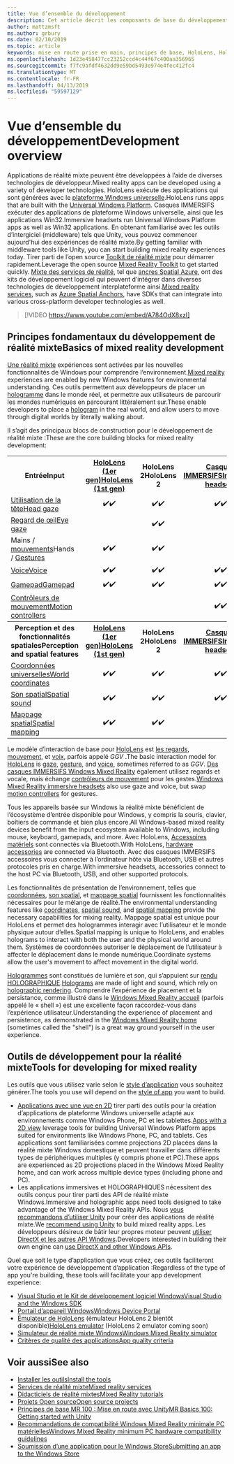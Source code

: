 ```yaml
---
title: Vue d’ensemble du développement
description: Cet article décrit les composants de base du développement d’une application Windows Mixed Reality.
author: mattzmsft
ms.author: grbury
ms.date: 02/10/2019
ms.topic: article
keywords: mise en route prise en main, principes de base, HoloLens, HoloLens, 2, casque immersif, unity, visual studio
ms.openlocfilehash: 1d23e458477cc23252ccd4c44f67c400aa356965
ms.sourcegitcommit: f7fc9afdf4632dd9e59bd5493e974e4fec412fc4
ms.translationtype: MT
ms.contentlocale: fr-FR
ms.lasthandoff: 04/13/2019
ms.locfileid: "59597129"
---
```

# <a name="development-overview"></a><span data-ttu-id="ed419-104">Vue d’ensemble du développement</span><span class="sxs-lookup"><span data-stu-id="ed419-104">Development overview</span></span>

<span data-ttu-id="ed419-105">Applications de réalité mixte peuvent être développées à l’aide de diverses technologies de développeur.</span><span class="sxs-lookup"><span data-stu-id="ed419-105">Mixed reality apps can be developed using a variety of developer technologies.</span></span>  <span data-ttu-id="ed419-106">HoloLens exécute des applications qui sont générées avec le [plateforme Windows universelle](https://dev.windows.com/getstarted).</span><span class="sxs-lookup"><span data-stu-id="ed419-106">HoloLens runs apps that are built with the [Universal Windows Platform](https://dev.windows.com/getstarted).</span></span>  <span data-ttu-id="ed419-107">Casques IMMERSIFS exécuter des applications de plateforme Windows universelle, ainsi que les applications Win32.</span><span class="sxs-lookup"><span data-stu-id="ed419-107">Immersive headsets run Universal Windows Platform apps as well as Win32 applications.</span></span>
<span data-ttu-id="ed419-108">En obtenant familiarisé avec les outils d’intergiciel (middleware) tels que Unity, vous pouvez commencer aujourd'hui des expériences de réalité mixte.</span><span class="sxs-lookup"><span data-stu-id="ed419-108">By getting familiar with middleware tools like Unity, you can start building mixed reality experiences today.</span></span>  <span data-ttu-id="ed419-109">Tirer parti de l’open source [Toolkit de réalité mixte](install-the-tools.md) pour démarrer rapidement.</span><span class="sxs-lookup"><span data-stu-id="ed419-109">Leverage the open source [Mixed Reality Toolkit](install-the-tools.md) to get started quickly.</span></span>
<span data-ttu-id="ed419-110"><a href="https://azure.microsoft.com/topic/mixed-reality" target="_blank">Mixte des services de réalité</a>, tel que <a href="https://docs.microsoft.com/azure/spatial-anchors" target="_blank">ancres Spatial Azure</a>, ont des kits de développement logiciel qui peuvent d’intégrer dans diverses technologies de développement interplateforme ainsi.</span><span class="sxs-lookup"><span data-stu-id="ed419-110"><a href="https://azure.microsoft.com/topic/mixed-reality" target="_blank">Mixed reality services</a>, such as <a href="https://docs.microsoft.com/azure/spatial-anchors" target="_blank">Azure Spatial Anchors</a>, have SDKs that can integrate into various cross-platform developer technologies as well.</span></span>

>[!VIDEO https://www.youtube.com/embed/A784OdX8xzI]

## <a name="basics-of-mixed-reality-development"></a><span data-ttu-id="ed419-111">Principes fondamentaux du développement de réalité mixte</span><span class="sxs-lookup"><span data-stu-id="ed419-111">Basics of mixed reality development</span></span>

<span data-ttu-id="ed419-112">[Une réalité mixte](mixed-reality.md) expériences sont activées par les nouvelles fonctionnalités de Windows pour comprendre l’environnement.</span><span class="sxs-lookup"><span data-stu-id="ed419-112">[Mixed reality](mixed-reality.md) experiences are enabled by new Windows features for environmental understanding.</span></span> <span data-ttu-id="ed419-113">Ces outils permettent aux développeurs de placer un [hologramme](hologram.md) dans le monde réel, et permettre aux utilisateurs de parcourir les mondes numériques en parcourant littéralement sur.</span><span class="sxs-lookup"><span data-stu-id="ed419-113">These enable developers to place a [hologram](hologram.md) in the real world, and allow users to move through digital worlds by literally walking about.</span></span> 

<span data-ttu-id="ed419-114">Il s’agit des principaux blocs de construction pour le développement de réalité mixte :</span><span class="sxs-lookup"><span data-stu-id="ed419-114">These are the core building blocks for mixed reality development:</span></span>

<table>
<tr>
<th><span data-ttu-id="ed419-115">Entrée</span><span class="sxs-lookup"><span data-stu-id="ed419-115">Input</span></span></th><th style="width:150px"> <span data-ttu-id="ed419-116"><a href="hololens-hardware-details.md">HoloLens (1er gen)</a></span><span class="sxs-lookup"><span data-stu-id="ed419-116"><a href="hololens-hardware-details.md">HoloLens (1st gen)</a></span></span></th><th style="width:150px"><span data-ttu-id="ed419-117">HoloLens 2</span><span class="sxs-lookup"><span data-stu-id="ed419-117">HoloLens 2</span></span></th><th style="width:150px"> <span data-ttu-id="ed419-118"><a href="immersive-headset-hardware-details.md">Casques IMMERSIFS</a></span><span class="sxs-lookup"><span data-stu-id="ed419-118"><a href="immersive-headset-hardware-details.md">Immersive headsets</a></span></span></th>
</tr><tr>
<td> <span data-ttu-id="ed419-119"><a href="gaze.md">Utilisation de la tête</a></span><span class="sxs-lookup"><span data-stu-id="ed419-119"><a href="gaze.md">Head gaze</a></span></span></td><td style="text-align: center;"><span data-ttu-id="ed419-120">✔️</span><span class="sxs-lookup"><span data-stu-id="ed419-120">✔️</span></span></td><td style="text-align: center;"><span data-ttu-id="ed419-121">✔️</span><span class="sxs-lookup"><span data-stu-id="ed419-121">✔️</span></span></td><td style="text-align: center;"><span data-ttu-id="ed419-122">✔️</span><span class="sxs-lookup"><span data-stu-id="ed419-122">✔️</span></span></td>
</tr><tr>
<td> <span data-ttu-id="ed419-123"><a href="gaze.md">Regard de œil</a></span><span class="sxs-lookup"><span data-stu-id="ed419-123"><a href="gaze.md">Eye gaze</a></span></span></td><td></td><td style="text-align: center;"><span data-ttu-id="ed419-124">✔️</span><span class="sxs-lookup"><span data-stu-id="ed419-124">✔️</span></span></td><td></td>
</tr><tr>
<td> <span data-ttu-id="ed419-125">Mains / <a href="gestures.md">mouvements</a></span><span class="sxs-lookup"><span data-stu-id="ed419-125">Hands / <a href="gestures.md">Gestures</a></span></span></td><td style="text-align: center;"><span data-ttu-id="ed419-126">✔️</span><span class="sxs-lookup"><span data-stu-id="ed419-126">✔️</span></span></td><td style="text-align: center;"><span data-ttu-id="ed419-127">✔️</span><span class="sxs-lookup"><span data-stu-id="ed419-127">✔️</span></span></td><td></td>
</tr><tr>
<td> <span data-ttu-id="ed419-128"><a href="voice-input.md">Voice</a></span><span class="sxs-lookup"><span data-stu-id="ed419-128"><a href="voice-input.md">Voice</a></span></span></td><td style="text-align: center;"><span data-ttu-id="ed419-129">✔️</span><span class="sxs-lookup"><span data-stu-id="ed419-129">✔️</span></span></td><td style="text-align: center;"><span data-ttu-id="ed419-130">✔️</span><span class="sxs-lookup"><span data-stu-id="ed419-130">✔️</span></span></td><td style="text-align: center;"><span data-ttu-id="ed419-131">✔️</span><span class="sxs-lookup"><span data-stu-id="ed419-131">✔️</span></span></td>
</tr><tr>
<td> <span data-ttu-id="ed419-132"><a href="hardware-accessories.md">Gamepad</a></span><span class="sxs-lookup"><span data-stu-id="ed419-132"><a href="hardware-accessories.md">Gamepad</a></span></span></td><td style="text-align: center;"><span data-ttu-id="ed419-133">✔️</span><span class="sxs-lookup"><span data-stu-id="ed419-133">✔️</span></span></td><td style="text-align: center;"><span data-ttu-id="ed419-134">✔️</span><span class="sxs-lookup"><span data-stu-id="ed419-134">✔️</span></span></td><td style="text-align: center;"><span data-ttu-id="ed419-135">✔️</span><span class="sxs-lookup"><span data-stu-id="ed419-135">✔️</span></span></td>
</tr><tr>
<td> <span data-ttu-id="ed419-136"><a href="motion-controllers.md">Contrôleurs de mouvement</a></span><span class="sxs-lookup"><span data-stu-id="ed419-136"><a href="motion-controllers.md">Motion controllers</a></span></span></td><td></td><td></td><td style="text-align: center;"><span data-ttu-id="ed419-137">✔️</span><span class="sxs-lookup"><span data-stu-id="ed419-137">✔️</span></span></td>
</tr><tr>
<th> <span data-ttu-id="ed419-138">Perception et des fonctionnalités spatiales</span><span class="sxs-lookup"><span data-stu-id="ed419-138">Perception and spatial features</span></span></th><th style="width:150px"> <span data-ttu-id="ed419-139"><a href="hololens-hardware-details.md">HoloLens (1er gen)</a></span><span class="sxs-lookup"><span data-stu-id="ed419-139"><a href="hololens-hardware-details.md">HoloLens (1st gen)</a></span></span></th><th style="width:150px"><span data-ttu-id="ed419-140">HoloLens 2</span><span class="sxs-lookup"><span data-stu-id="ed419-140">HoloLens 2</span></span></th><th style="width:150px"> <span data-ttu-id="ed419-141"><a href="immersive-headset-hardware-details.md">Casques IMMERSIFS</a></span><span class="sxs-lookup"><span data-stu-id="ed419-141"><a href="immersive-headset-hardware-details.md">Immersive headsets</a></span></span></th>
</tr><tr>
<td> <span data-ttu-id="ed419-142"><a href="coordinate-systems.md">Coordonnées universelles</a></span><span class="sxs-lookup"><span data-stu-id="ed419-142"><a href="coordinate-systems.md">World coordinates</a></span></span></td><td style="text-align: center;"><span data-ttu-id="ed419-143">✔️</span><span class="sxs-lookup"><span data-stu-id="ed419-143">✔️</span></span></td><td style="text-align: center;"><span data-ttu-id="ed419-144">✔️</span><span class="sxs-lookup"><span data-stu-id="ed419-144">✔️</span></span></td><td style="text-align: center;"><span data-ttu-id="ed419-145">✔️</span><span class="sxs-lookup"><span data-stu-id="ed419-145">✔️</span></span></td>
</tr><tr>
<td> <span data-ttu-id="ed419-146"><a href="spatial-sound.md">Son spatial</a></span><span class="sxs-lookup"><span data-stu-id="ed419-146"><a href="spatial-sound.md">Spatial sound</a></span></span></td><td style="text-align: center;"><span data-ttu-id="ed419-147">✔️</span><span class="sxs-lookup"><span data-stu-id="ed419-147">✔️</span></span></td><td style="text-align: center;"><span data-ttu-id="ed419-148">✔️</span><span class="sxs-lookup"><span data-stu-id="ed419-148">✔️</span></span></td><td style="text-align: center;"><span data-ttu-id="ed419-149">✔️</span><span class="sxs-lookup"><span data-stu-id="ed419-149">✔️</span></span></td>
</tr><tr>
<td> <span data-ttu-id="ed419-150"><a href="spatial-mapping.md">Mappage spatial</a></span><span class="sxs-lookup"><span data-stu-id="ed419-150"><a href="spatial-mapping.md">Spatial mapping</a></span></span></td><td style="text-align: center;"><span data-ttu-id="ed419-151">✔️</span><span class="sxs-lookup"><span data-stu-id="ed419-151">✔️</span></span></td><td style="text-align: center;"><span data-ttu-id="ed419-152">✔️</span><span class="sxs-lookup"><span data-stu-id="ed419-152">✔️</span></span></td><td></td>
</tr>
</table>



<span data-ttu-id="ed419-153">Le modèle d’interaction de base pour [HoloLens](hololens-hardware-details.md) est [les regards](gaze.md), [mouvement](gestures.md), et [voix](voice-input.md), parfois appelé *GGV* .</span><span class="sxs-lookup"><span data-stu-id="ed419-153">The basic interaction model for [HoloLens](hololens-hardware-details.md) is [gaze](gaze.md), [gesture](gestures.md), and [voice](voice-input.md), sometimes referred to as *GGV*.</span></span> <span data-ttu-id="ed419-154">[Des casques IMMERSIFS Windows Mixed Reality](immersive-headset-hardware-details.md) également utilisez regards et vocale, mais échange [contrôleurs de mouvement](motion-controllers.md) pour les gestes.</span><span class="sxs-lookup"><span data-stu-id="ed419-154">[Windows Mixed Reality immersive headsets](immersive-headset-hardware-details.md) also use gaze and voice, but swap [motion controllers](motion-controllers.md) for gestures.</span></span>


<span data-ttu-id="ed419-155">Tous les appareils basée sur Windows la réalité mixte bénéficient de l’écosystème d’entrée disponible pour Windows, y compris la souris, clavier, boîtiers de commande et bien plus encore.</span><span class="sxs-lookup"><span data-stu-id="ed419-155">All Windows-based mixed reality devices benefit from the input ecosystem available to Windows, including mouse, keyboard, gamepads, and more.</span></span> <span data-ttu-id="ed419-156">Avec HoloLens, [Accessoires matériels](hardware-accessories.md) sont connectés via Bluetooth.</span><span class="sxs-lookup"><span data-stu-id="ed419-156">With HoloLens, [hardware accessories](hardware-accessories.md) are connected via Bluetooth.</span></span> <span data-ttu-id="ed419-157">Avec des casques IMMERSIFS accessoires vous connecter à l’ordinateur hôte via Bluetooth, USB et autres protocoles pris en charge.</span><span class="sxs-lookup"><span data-stu-id="ed419-157">With immersive headsets, accessories connect to the host PC via Bluetooth, USB, and other supported protocols.</span></span>

<span data-ttu-id="ed419-158">Les fonctionnalités de présentation de l’environnement, telles que [coordonnées](coordinate-systems.md), [son spatial](spatial-sound.md), et [mappage spatial](spatial-mapping.md) fournissent les fonctionnalités nécessaires pour le mélange de réalité.</span><span class="sxs-lookup"><span data-stu-id="ed419-158">The environmental understanding features like [coordinates](coordinate-systems.md), [spatial sound](spatial-sound.md), and [spatial mapping](spatial-mapping.md) provide the necessary capabilities for mixing reality.</span></span> <span data-ttu-id="ed419-159">Mappage spatial est unique pour HoloLens et permet des hologrammes interagir avec l’utilisateur et le monde physique autour d’elles.</span><span class="sxs-lookup"><span data-stu-id="ed419-159">Spatial mapping is unique to HoloLens, and enables holograms to interact with both the user and the physical world around them.</span></span> <span data-ttu-id="ed419-160">Systèmes de coordonnées autoriser le déplacement de l’utilisateur à affecter le déplacement dans le monde numérique.</span><span class="sxs-lookup"><span data-stu-id="ed419-160">Coordinate systems allow the user's movement to affect movement in the digital world.</span></span>

<span data-ttu-id="ed419-161">[Hologrammes](hologram.md) sont constitués de lumière et son, qui s’appuient sur [rendu HOLOGRAPHIQUE](rendering.md).</span><span class="sxs-lookup"><span data-stu-id="ed419-161">[Holograms](hologram.md) are made of light and sound, which rely on [holographic rendering](rendering.md).</span></span> <span data-ttu-id="ed419-162">Comprendre l’expérience de placement et la persistance, comme illustré dans le [Windows Mixed Reality accueil](navigating-the-windows-mixed-reality-home.md) (parfois appelé le « shell ») est une excellente façon raccordez-vous dans l’expérience utilisateur.</span><span class="sxs-lookup"><span data-stu-id="ed419-162">Understanding the experience of placement and persistence, as demonstrated in the [Windows Mixed Reality home](navigating-the-windows-mixed-reality-home.md) (sometimes called the "shell") is a great way ground yourself in the user experience.</span></span>

## <a name="tools-for-developing-for-mixed-reality"></a><span data-ttu-id="ed419-163">Outils de développement pour la réalité mixte</span><span class="sxs-lookup"><span data-stu-id="ed419-163">Tools for developing for mixed reality</span></span>

<span data-ttu-id="ed419-164">Les outils que vous utilisez varie selon le [style d’application](app-views.md) vous souhaitez générer.</span><span class="sxs-lookup"><span data-stu-id="ed419-164">The tools you use will depend on the [style of app](app-views.md) you want to build.</span></span>
* <span data-ttu-id="ed419-165">[Applications avec une vue en 2D](building-2d-apps.md) tirer parti des outils pour la création d’applications de plateforme Windows universelle adapté aux environnements comme Windows Phone, PC et les tablettes.</span><span class="sxs-lookup"><span data-stu-id="ed419-165">[Apps with a 2D view](building-2d-apps.md) leverage tools for building Universal Windows Platform apps suited for environments like Windows Phone, PC, and tablets.</span></span> <span data-ttu-id="ed419-166">Ces applications sont familiarisées comme projections 2D placées dans la réalité mixte Windows domestique et peuvent travailler dans différents types de périphériques multiples (y compris phone et PC).</span><span class="sxs-lookup"><span data-stu-id="ed419-166">These apps are experienced as 2D projections placed in the Windows Mixed Reality home, and can work across multiple device types (including phone and PC).</span></span>
* <span data-ttu-id="ed419-167">Les applications immersives et HOLOGRAPHIQUES nécessitent des outils conçus pour tirer parti des API de réalité mixte Windows.</span><span class="sxs-lookup"><span data-stu-id="ed419-167">Immersive and holographic apps need tools designed to take advantage of the Windows Mixed Reality APIs.</span></span> <span data-ttu-id="ed419-168">Nous [vous recommandons d’utiliser Unity](unity-development-overview.md) pour créer des applications de réalité mixte.</span><span class="sxs-lookup"><span data-stu-id="ed419-168">We [recommend using Unity](unity-development-overview.md) to build mixed reality apps.</span></span> <span data-ttu-id="ed419-169">Les développeurs désireux de bâtir leur propres moteur peuvent [utiliser DirectX et les autres API Windows](directx-development-overview.md).</span><span class="sxs-lookup"><span data-stu-id="ed419-169">Developers interested in building their own engine can [use DirectX and other Windows APIs](directx-development-overview.md).</span></span>

<span data-ttu-id="ed419-170">Quel que soit le type d’application que vous créez, ces outils faciliteront votre expérience de développement d’application :</span><span class="sxs-lookup"><span data-stu-id="ed419-170">Regardless of the type of app you're building, these tools will facilitate your app development experience:</span></span>
* [<span data-ttu-id="ed419-171">Visual Studio et le Kit de développement logiciel Windows</span><span class="sxs-lookup"><span data-stu-id="ed419-171">Visual Studio and the Windows SDK</span></span>](using-visual-studio.md)
* [<span data-ttu-id="ed419-172">Portail d’appareil Windows</span><span class="sxs-lookup"><span data-stu-id="ed419-172">Windows Device Portal</span></span>](using-the-windows-device-portal.md)
* <span data-ttu-id="ed419-173">[Émulateur de HoloLens](using-the-hololens-emulator.md) (émulateur HoloLens 2 bientôt disponible)</span><span class="sxs-lookup"><span data-stu-id="ed419-173">[HoloLens emulator](using-the-hololens-emulator.md) (HoloLens 2 emulator coming soon)</span></span>
* [<span data-ttu-id="ed419-174">Simulateur de réalité mixte Windows</span><span class="sxs-lookup"><span data-stu-id="ed419-174">Windows Mixed Reality simulator</span></span>](using-the-windows-mixed-reality-simulator.md)
* [<span data-ttu-id="ed419-175">Critères de qualité des applications</span><span class="sxs-lookup"><span data-stu-id="ed419-175">App quality criteria</span></span>](app-quality-criteria.md)

## <a name="see-also"></a><span data-ttu-id="ed419-176">Voir aussi</span><span class="sxs-lookup"><span data-stu-id="ed419-176">See also</span></span>
* [<span data-ttu-id="ed419-177">Installer les outils</span><span class="sxs-lookup"><span data-stu-id="ed419-177">Install the tools</span></span>](install-the-tools.md)
* <span data-ttu-id="ed419-178"><a href="https://azure.microsoft.com/topic/mixed-reality" target="_blank">Services de réalité mixte</a></span><span class="sxs-lookup"><span data-stu-id="ed419-178"><a href="https://azure.microsoft.com/topic/mixed-reality" target="_blank">Mixed reality services</a></span></span>
* [<span data-ttu-id="ed419-179">Didacticiels de réalité mixtes</span><span class="sxs-lookup"><span data-stu-id="ed419-179">Mixed Reality tutorials</span></span>](academy.md)
* [<span data-ttu-id="ed419-180">Projets Open source</span><span class="sxs-lookup"><span data-stu-id="ed419-180">Open source projects</span></span>](open-source-projects.md)
* [<span data-ttu-id="ed419-181">Principes de base MR 100 : Mise en route avec Unity</span><span class="sxs-lookup"><span data-stu-id="ed419-181">MR Basics 100: Getting started with Unity</span></span>](holograms-100.md)
* [<span data-ttu-id="ed419-182">Recommandations de compatibilité Windows Mixed Reality minimale PC matérielles</span><span class="sxs-lookup"><span data-stu-id="ed419-182">Windows Mixed Reality minimum PC hardware compatibility guidelines</span></span>](https://docs.microsoft.com/windows/mixed-reality/enthusiast-guide/windows-mixed-reality-minimum-pc-hardware-compatibility-guidelines)
* [<span data-ttu-id="ed419-183">Soumission d’une application pour le Windows Store</span><span class="sxs-lookup"><span data-stu-id="ed419-183">Submitting an app to the Windows Store</span></span>](submitting-an-app-to-the-microsoft-store.md)
